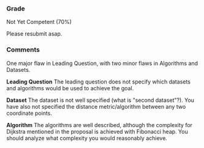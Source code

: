 ### Grade
Not Yet Competent (70%)

Please resubmit asap.
### Comments
One major flaw in Leading Question, with two minor flaws in Algorithms and Datasets.

**Leading Question**
The leading question does not specify which datasets and algorithms would be used to achieve the goal. 

**Dataset**
The dataset is not well specified (what is "second dataset"?). You have also not specified the distance metric/algorithm between any two coordinate points. 

**Algorithm**
The algorithms are well described, although the complexity for Dijkstra mentioned in the proposal is achieved with Fibonacci heap. You should analyze what complexity you would reasonably achieve.